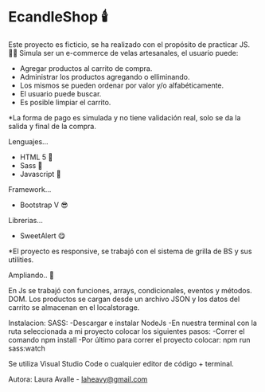 # EcandleShop :candle:
Este proyecto es ficticio, se ha realizado con el propósito de practicar JS. :technologist: Simula ser un e-commerce de velas artesanales, el usuario puede:
- Agregar productos al carrito de compra. 
- Administrar los productos agregando o elliminando. 
- Los mismos se pueden ordenar por valor y/o alfabéticamente. 
- El usuario puede buscar.
- Es posible limpiar el carrito. 


*La forma de pago es simulada y no tiene validación real, solo se da la salida y final de la compra. 

Lenguajes...
- HTML 5 :rocket:
- Sass :rocket:
- Javascript :rocket:

Framework...
- Bootstrap V :sunglasses:

Librerias...
- SweetAlert :yum:

*El proyecto es responsive, se trabajó con el sistema de grilla de BS y sus utilities. 

Ampliando.. :loudspeaker:


En Js se trabajó con funciones, arrays, condicionales, eventos y métodos. DOM. Los productos se cargan desde un archivo JSON y los datos del carrito se almacenan en el localstorage.

Instalacion:
SASS:
   -Descargar e instalar NodeJs
   -En nuestra terminal con la ruta seleccionada a mi proyecto colocar los siguientes pasos:
   -Correr el comando npm install
   -Por último para correr el proyecto colocar: npm run sass:watch

Se utiliza Visual Studio Code o cualquier editor de código + terminal. 

Autora: Laura Avalle - laheavy@gmail.com


